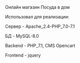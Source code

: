 Онлайн магазин Посуда в дом

Использовал для реализации:

Сервер - Apache_2.4-PHP_7.0-7.1

БД - MySQL-8.0

Backend - PHP_7.1, CMS Opencart

Frontend - jquery
